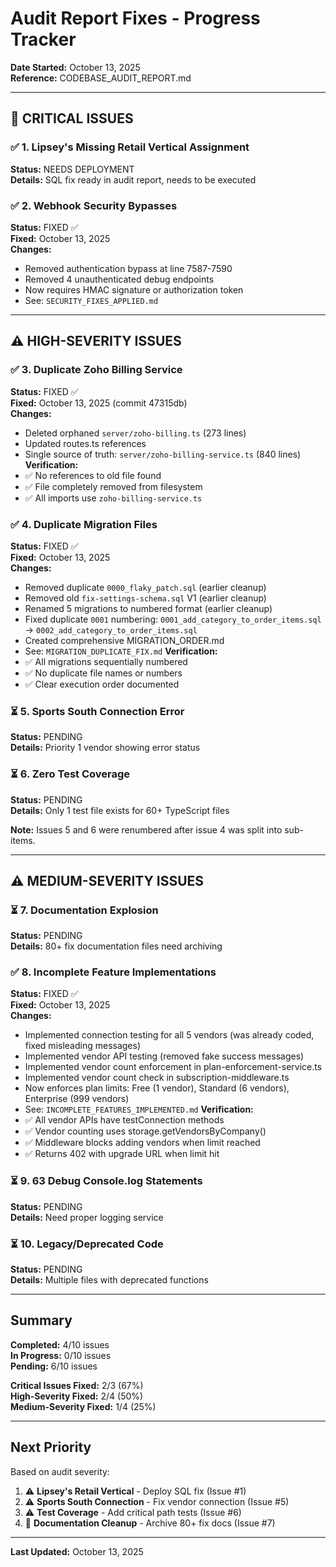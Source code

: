 # Audit Report Fixes - Progress Tracker

**Date Started:** October 13, 2025  
**Reference:** CODEBASE_AUDIT_REPORT.md

---

## 🔴 CRITICAL ISSUES

### ✅ 1. Lipsey's Missing Retail Vertical Assignment
**Status:** NEEDS DEPLOYMENT  
**Details:** SQL fix ready in audit report, needs to be executed

### ✅ 2. Webhook Security Bypasses  
**Status:** FIXED ✅  
**Fixed:** October 13, 2025  
**Changes:**
- Removed authentication bypass at line 7587-7590
- Removed 4 unauthenticated debug endpoints
- Now requires HMAC signature or authorization token
- See: `SECURITY_FIXES_APPLIED.md`

---

## ⚠️ HIGH-SEVERITY ISSUES

### ✅ 3. Duplicate Zoho Billing Service
**Status:** FIXED ✅  
**Fixed:** October 13, 2025 (commit 47315db)  
**Changes:**
- Deleted orphaned `server/zoho-billing.ts` (273 lines)
- Updated routes.ts references
- Single source of truth: `server/zoho-billing-service.ts` (840 lines)
**Verification:**
- ✅ No references to old file found
- ✅ File completely removed from filesystem
- ✅ All imports use `zoho-billing-service.ts`

### ✅ 4. Duplicate Migration Files
**Status:** FIXED ✅  
**Fixed:** October 13, 2025  
**Changes:**
- Removed duplicate `0000_flaky_patch.sql` (earlier cleanup)
- Removed old `fix-settings-schema.sql` V1 (earlier cleanup)
- Renamed 5 migrations to numbered format (earlier cleanup)
- Fixed duplicate `0001` numbering: `0001_add_category_to_order_items.sql` → `0002_add_category_to_order_items.sql`
- Created comprehensive MIGRATION_ORDER.md
- See: `MIGRATION_DUPLICATE_FIX.md`
**Verification:**
- ✅ All migrations sequentially numbered
- ✅ No duplicate file names or numbers
- ✅ Clear execution order documented

### ⏳ 5. Sports South Connection Error
**Status:** PENDING  
**Details:** Priority 1 vendor showing error status

### ⏳ 6. Zero Test Coverage
**Status:** PENDING  
**Details:** Only 1 test file exists for 60+ TypeScript files

**Note:** Issues 5 and 6 were renumbered after issue 4 was split into sub-items.

---

## ⚠️ MEDIUM-SEVERITY ISSUES

### ⏳ 7. Documentation Explosion
**Status:** PENDING  
**Details:** 80+ fix documentation files need archiving

### ✅ 8. Incomplete Feature Implementations
**Status:** FIXED ✅  
**Fixed:** October 13, 2025  
**Changes:**
- Implemented connection testing for all 5 vendors (was already coded, fixed misleading messages)
- Implemented vendor API testing (removed fake success messages)
- Implemented vendor count enforcement in plan-enforcement-service.ts
- Implemented vendor count check in subscription-middleware.ts
- Now enforces plan limits: Free (1 vendor), Standard (6 vendors), Enterprise (999 vendors)
- See: `INCOMPLETE_FEATURES_IMPLEMENTED.md`
**Verification:**
- ✅ All vendor APIs have testConnection methods
- ✅ Vendor counting uses storage.getVendorsByCompany()
- ✅ Middleware blocks adding vendors when limit reached
- ✅ Returns 402 with upgrade URL when limit hit

### ⏳ 9. 63 Debug Console.log Statements
**Status:** PENDING  
**Details:** Need proper logging service

### ⏳ 10. Legacy/Deprecated Code
**Status:** PENDING  
**Details:** Multiple files with deprecated functions

---

## Summary

**Completed:** 4/10 issues  
**In Progress:** 0/10 issues  
**Pending:** 6/10 issues

**Critical Issues Fixed:** 2/3 (67%)  
**High-Severity Fixed:** 2/4 (50%)  
**Medium-Severity Fixed:** 1/4 (25%)

---

## Next Priority

Based on audit severity:
1. ⚠️ **Lipsey's Retail Vertical** - Deploy SQL fix (Issue #1)
2. ⚠️ **Sports South Connection** - Fix vendor connection (Issue #5)
3. ⚠️ **Test Coverage** - Add critical path tests (Issue #6)
4. 📄 **Documentation Cleanup** - Archive 80+ fix docs (Issue #7)

---

**Last Updated:** October 13, 2025


